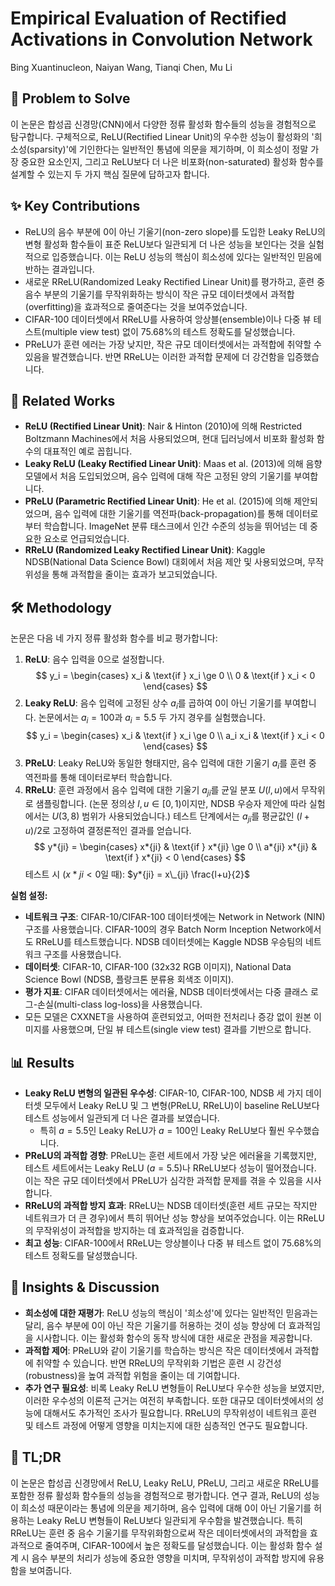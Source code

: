# Empirical Evaluation of Rectified Activations in Convolution Network

Bing Xuantinucleon, Naiyan Wang, Tianqi Chen, Mu Li

## 🧩 Problem to Solve

이 논문은 합성곱 신경망(CNN)에서 다양한 정류 활성화 함수들의 성능을 경험적으로 탐구합니다. 구체적으로, ReLU(Rectified Linear Unit)의 우수한 성능이 활성화의 '희소성(sparsity)'에 기인한다는 일반적인 통념에 의문을 제기하며, 이 희소성이 정말 가장 중요한 요소인지, 그리고 ReLU보다 더 나은 비포화(non-saturated) 활성화 함수를 설계할 수 있는지 두 가지 핵심 질문에 답하고자 합니다.

## ✨ Key Contributions

- ReLU의 음수 부분에 0이 아닌 기울기(non-zero slope)를 도입한 Leaky ReLU의 변형 활성화 함수들이 표준 ReLU보다 일관되게 더 나은 성능을 보인다는 것을 실험적으로 입증했습니다. 이는 ReLU 성능의 핵심이 희소성에 있다는 일반적인 믿음에 반하는 결과입니다.
- 새로운 RReLU(Randomized Leaky Rectified Linear Unit)를 평가하고, 훈련 중 음수 부분의 기울기를 무작위화하는 방식이 작은 규모 데이터셋에서 과적합(overfitting)을 효과적으로 줄여준다는 것을 보여주었습니다.
- CIFAR-100 데이터셋에서 RReLU를 사용하여 앙상블(ensemble)이나 다중 뷰 테스트(multiple view test) 없이 75.68%의 테스트 정확도를 달성했습니다.
- PReLU가 훈련 에러는 가장 낮지만, 작은 규모 데이터셋에서는 과적합에 취약할 수 있음을 발견했습니다. 반면 RReLU는 이러한 과적합 문제에 더 강건함을 입증했습니다.

## 📎 Related Works

- **ReLU (Rectified Linear Unit)**: Nair & Hinton (2010)에 의해 Restricted Boltzmann Machines에서 처음 사용되었으며, 현대 딥러닝에서 비포화 활성화 함수의 대표적인 예로 꼽힙니다.
- **Leaky ReLU (Leaky Rectified Linear Unit)**: Maas et al. (2013)에 의해 음향 모델에서 처음 도입되었으며, 음수 입력에 대해 작은 고정된 양의 기울기를 부여합니다.
- **PReLU (Parametric Rectified Linear Unit)**: He et al. (2015)에 의해 제안되었으며, 음수 입력에 대한 기울기를 역전파(back-propagation)를 통해 데이터로부터 학습합니다. ImageNet 분류 태스크에서 인간 수준의 성능을 뛰어넘는 데 중요한 요소로 언급되었습니다.
- **RReLU (Randomized Leaky Rectified Linear Unit)**: Kaggle NDSB(National Data Science Bowl) 대회에서 처음 제안 및 사용되었으며, 무작위성을 통해 과적합을 줄이는 효과가 보고되었습니다.

## 🛠️ Methodology

논문은 다음 네 가지 정류 활성화 함수를 비교 평가합니다:

1. **ReLU**: 음수 입력을 0으로 설정합니다.
   $$ y_i = \begin{cases} x_i & \text{if } x_i \ge 0 \\ 0 & \text{if } x_i < 0 \end{cases} $$
2. **Leaky ReLU**: 음수 입력에 고정된 상수 $a_i$를 곱하여 0이 아닌 기울기를 부여합니다. 논문에서는 $a_i = 100$과 $a_i = 5.5$ 두 가지 경우를 실험했습니다.
   $$ y_i = \begin{cases} x_i & \text{if } x_i \ge 0 \\ a_i x_i & \text{if } x_i < 0 \end{cases} $$
3. **PReLU**: Leaky ReLU와 동일한 형태지만, 음수 입력에 대한 기울기 $a_i$를 훈련 중 역전파를 통해 데이터로부터 학습합니다.
4. **RReLU**: 훈련 과정에서 음수 입력에 대한 기울기 $a_{ji}$를 균일 분포 $U(l, u)$에서 무작위로 샘플링합니다. (논문 정의상 $l, u \in [0, 1)$이지만, NDSB 우승자 제안에 따라 실험에서는 $U(3, 8)$ 범위가 사용되었습니다.) 테스트 단계에서는 $a_{ji}$를 평균값인 $(l+u)/2$로 고정하여 결정론적인 결과를 얻습니다.
   $$ y*{ji} = \begin{cases} x*{ji} & \text{if } x*{ji} \ge 0 \\ a*{ji} x*{ji} & \text{if } x*{ji} < 0 \end{cases} $$
    테스트 시 ($x*{ji} < 0$일 때): $y*{ji} = x\_{ji} \frac{l+u}{2}$

**실험 설정:**

- **네트워크 구조**: CIFAR-10/CIFAR-100 데이터셋에는 Network in Network (NIN) 구조를 사용했습니다. CIFAR-100의 경우 Batch Norm Inception Network에서도 RReLU를 테스트했습니다. NDSB 데이터셋에는 Kaggle NDSB 우승팀의 네트워크 구조를 사용했습니다.
- **데이터셋**: CIFAR-10, CIFAR-100 (32x32 RGB 이미지), National Data Science Bowl (NDSB, 플랑크톤 분류용 회색조 이미지).
- **평가 지표**: CIFAR 데이터셋에서는 에러율, NDSB 데이터셋에서는 다중 클래스 로그-손실(multi-class log-loss)을 사용했습니다.
- 모든 모델은 CXXNET을 사용하여 훈련되었고, 어떠한 전처리나 증강 없이 원본 이미지를 사용했으며, 단일 뷰 테스트(single view test) 결과를 기반으로 합니다.

## 📊 Results

- **Leaky ReLU 변형의 일관된 우수성**: CIFAR-10, CIFAR-100, NDSB 세 가지 데이터셋 모두에서 Leaky ReLU 및 그 변형(PReLU, RReLU)이 baseline ReLU보다 테스트 성능에서 일관되게 더 나은 결과를 보였습니다.
  - 특히 $a=5.5$인 Leaky ReLU가 $a=100$인 Leaky ReLU보다 훨씬 우수했습니다.
- **PReLU의 과적합 경향**: PReLU는 훈련 세트에서 가장 낮은 에러율을 기록했지만, 테스트 세트에서는 Leaky ReLU ($a=5.5$)나 RReLU보다 성능이 떨어졌습니다. 이는 작은 규모 데이터셋에서 PReLU가 심각한 과적합 문제를 겪을 수 있음을 시사합니다.
- **RReLU의 과적합 방지 효과**: RReLU는 NDSB 데이터셋(훈련 세트 규모는 작지만 네트워크가 더 큰 경우)에서 특히 뛰어난 성능 향상을 보여주었습니다. 이는 RReLU의 무작위성이 과적합을 방지하는 데 효과적임을 검증합니다.
- **최고 성능**: CIFAR-100에서 RReLU는 앙상블이나 다중 뷰 테스트 없이 75.68%의 테스트 정확도를 달성했습니다.

## 🧠 Insights & Discussion

- **희소성에 대한 재평가**: ReLU 성능의 핵심이 '희소성'에 있다는 일반적인 믿음과는 달리, 음수 부분에 0이 아닌 작은 기울기를 허용하는 것이 성능 향상에 더 효과적임을 시사합니다. 이는 활성화 함수의 동작 방식에 대한 새로운 관점을 제공합니다.
- **과적합 제어**: PReLU와 같이 기울기를 학습하는 방식은 작은 데이터셋에서 과적합에 취약할 수 있습니다. 반면 RReLU의 무작위화 기법은 훈련 시 강건성(robustness)을 높여 과적합 위험을 줄이는 데 기여합니다.
- **추가 연구 필요성**: 비록 Leaky ReLU 변형들이 ReLU보다 우수한 성능을 보였지만, 이러한 우수성의 이론적 근거는 여전히 부족합니다. 또한 대규모 데이터셋에서의 성능에 대해서도 추가적인 조사가 필요합니다. RReLU의 무작위성이 네트워크 훈련 및 테스트 과정에 어떻게 영향을 미치는지에 대한 심층적인 연구도 필요합니다.

## 📌 TL;DR

이 논문은 합성곱 신경망에서 ReLU, Leaky ReLU, PReLU, 그리고 새로운 RReLU를 포함한 정류 활성화 함수들의 성능을 경험적으로 평가합니다. 연구 결과, ReLU의 성능이 희소성 때문이라는 통념에 의문을 제기하며, 음수 입력에 대해 0이 아닌 기울기를 허용하는 Leaky ReLU 변형들이 ReLU보다 일관되게 우수함을 발견했습니다. 특히 RReLU는 훈련 중 음수 기울기를 무작위화함으로써 작은 데이터셋에서의 과적합을 효과적으로 줄여주며, CIFAR-100에서 높은 정확도를 달성했습니다. 이는 활성화 함수 설계 시 음수 부분의 처리가 성능에 중요한 영향을 미치며, 무작위성이 과적합 방지에 유용함을 보여줍니다.
